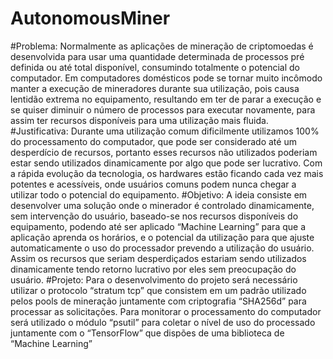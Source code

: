 # AutonomousMiner
#Problema:
  Normalmente as aplicações de mineração de criptomoedas é desenvolvida para usar uma quantidade determinada de processos pré definida ou até total disponível, consumindo totalmente o potencial do computador.
Em computadores domésticos pode se tornar muito incômodo manter a execução de mineradores durante sua utilização, pois causa lentidão extrema no equipamento, resultando em ter de parar a execução e se quiser diminuir o número de processos para executar novamente, para assim ter recursos disponíveis para uma utilização mais fluida.
#Justificativa:
	Durante uma utilização comum dificilmente utilizamos 100% do processamento do computador, que pode ser considerado até um desperdício de recursos, portanto esses recursos não utilizados poderiam estar sendo utilizados dinamicamente por algo que pode ser lucrativo. 
Com a rápida evolução da tecnologia, os hardwares estão ficando cada vez mais potentes e acessíveis, onde usuários comuns podem nunca chegar a utilizar todo o potencial do equipamento.
#Objetivo: 
	A ideia consiste em desenvolver uma solução onde o minerador é controlado dinamicamente, sem intervenção do usuário, baseado-se nos recursos disponíveis do equipamento, podendo até ser aplicado “Machine Learning” para que a aplicação aprenda os horários, e o potencial  da utilização para que ajuste automaticamente o uso do processador prevendo a utilização do usuário.
Assim os recursos que seriam desperdiçados estariam sendo utilizados dinamicamente tendo retorno lucrativo por eles sem preocupação do usuário.
#Projeto:
	Para o desenvolvimento do projeto será necessário utilizar o protocolo “stratum tcp” que consistem em um padrão utilizado pelos pools de mineração juntamente com criptografia “SHA256d” para processar as solicitações. 
Para monitorar o processamento do computador será utilizado o módulo “psutil” para coletar o nível de uso do processado juntamente com  o “TensorFlow” que dispões de uma biblioteca de “Machine Learning”
